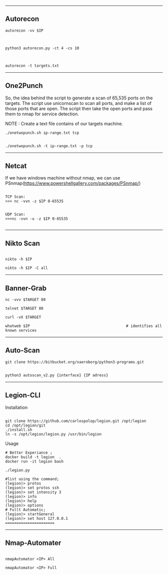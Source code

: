 
------
Autorecon
------

```
autorecon -vv $IP 



python3 autorecon.py -ct 4 -cs 10 



autorecon -t targets.txt
```



------
One2Punch
------
So, the idea behind the script to generate a scan of 65,535 ports on the targets. The script use unicornscan to scan all ports, and make a list of those ports that are open. The script then take the open ports and pass them to nmap for service detection.


NOTE : Create a text file contains of our targets machine.

```
./onetwopunch.sh ip-range.txt tcp


./onetwopunch.sh -t ip-range.txt -p tcp

```


------
Netcat
------

If we have windows machine without nmap, we can use PSnmap(https://www.powershellgallery.com/packages/PSnmap/)

```

TCP Scan:
>>> nc -vvn -z $IP 0-65535


UDP Scan:
>>>nc -vvn -u -z $IP 0-65535


```

-----
Nikto Scan
-----

```

nikto -h $IP

nikto -h $IP -C all

```

-----
Banner-Grab
-----

```
nc -vvv $TARGET 80

telnet $TARGET 80

curl -vX $TARGET

whatweb $IP                                           # identifies all known services

```


-----
Auto-Scan
-----

```
git clone https://bitbucket.org/xaeroborg/python3-programs.git


python3 autoscan_v2.py {interface} {IP adress}

```




------
Legion-CLI
------

Installation
```

git clone https://github.com/carlospolop/legion.git /opt/legion
cd /opt/legion/git
./install.sh
ln -s /opt/legion/legion.py /usr/bin/legion

```

Usage

```
# Better Experiance ;
docker build -t legion  .
docker run -it legion bash

./legion.py

#list using the command;
(legion)> protos
(legion)> set protos ssh
(legion)> set intensity 3
(legion)> info
(legion)> help
(legion)> options
# Fullt Automatic;
(legion)> startGeneral
(legion)> set host 127.0.0.1
======================

```


------
Nmap-Automater
------

```

nmapAutomator <IP> All

nmapAutomator <IP> Full

```

